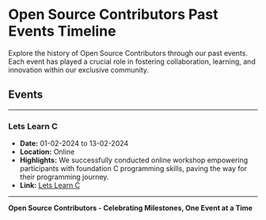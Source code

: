 # Open Source Contributors Past Events Timeline

Explore the history of Open Source Contributors through our past events. Each event has played a crucial role in fostering collaboration, learning, and innovation within our exclusive community.

## Events

---

### Lets Learn C

- **Date:** 01-02-2024 to 13-02-2024
- **Location:** Online
- **Highlights:** We successfully conducted online workshop empowering participants with foundation C programming skills, paving the way for their programming journey.
- **Link:** [Lets Learn C](https://github.com/Open-Source-Contributors/Lets-Learn-C)

---

**Open Source Contributors - Celebrating Milestones, One Event at a Time**
